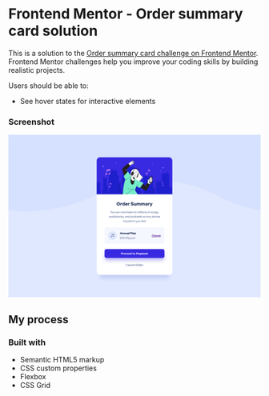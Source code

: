 # Frontend Mentor - Order summary card solution

This is a solution to the [Order summary card challenge on Frontend Mentor](https://www.frontendmentor.io/challenges/order-summary-component-QlPmajDUj). Frontend Mentor challenges help you improve your coding skills by building realistic projects. 

Users should be able to:

- See hover states for interactive elements

### Screenshot

![](./screenshot.png)


## My process


### Built with

- Semantic HTML5 markup
- CSS custom properties
- Flexbox
- CSS Grid
